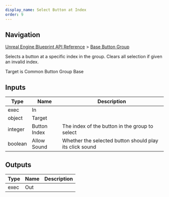 ```yaml
---
display_name: Select Button at Index
order: 9
---
```

## Navigation

[Unreal Engine Blueprint API Reference](https://dev.epicgames.com/documentation/en-us/unreal-engine/BlueprintAPI) > [Base Button Group](https://dev.epicgames.com/documentation/en-us/unreal-engine/BlueprintAPI/BaseButtonGroup)

Selects a button at a specific index in the group. Clears all selection if given an invalid index.

Target is Common Button Group Base

## Inputs

| Type | Name | Description |
| --- | --- | --- |
| exec | In |  |
| object | Target |  |
| integer | Button Index | The index of the button in the group to select |
| boolean | Allow Sound | Whether the selected button should play its click sound |

## Outputs

| Type | Name | Description |
| --- | --- | --- |
| exec | Out |  |
